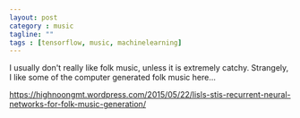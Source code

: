 ```yaml
---
layout: post
category : music
tagline: ""
tags : [tensorflow, music, machinelearning]
---
```


  
  
I usually don't really like folk music, unless it is extremely catchy.  Strangely, I like some of the computer generated folk music here...  
  
  

<https://highnoongmt.wordpress.com/2015/05/22/lisls-stis-recurrent-neural-networks-for-folk-music-generation/>
